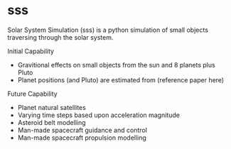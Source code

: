 # sss
Solar System Simulation (sss) is a python simulation of small objects traversing through the solar system.  

Initial Capability
- Gravitional effects on small objects from the sun and 8 planets plus Pluto
- Planet positions (and Pluto) are estimated from (reference paper here)

Future Capability
- Planet natural satellites
- Varying time steps based upon acceleration magnitude
- Asteroid belt modelling
- Man-made spacecraft guidance and control
- Man-made spacecraft propulsion modelling
